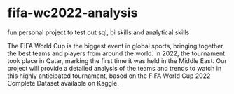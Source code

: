 # fifa-wc2022-analysis
fun personal project to test out sql, bi skills and analytical skills

The FIFA World Cup is the biggest event in global sports, bringing together the best teams and players from around the world.
In 2022, the tournament took place in Qatar, marking the first time it was held in the Middle East.
Our project will provide a detailed analysis of the teams and trends to watch in this highly anticipated tournament, based on the FIFA World Cup 2022 Complete Dataset available on Kaggle.


